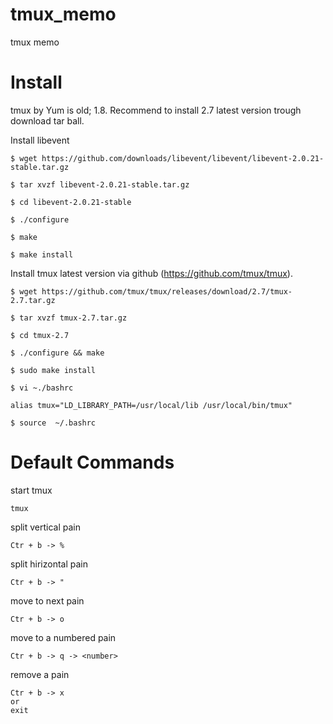 # tmux_memo
tmux memo

# Install 

tmux by Yum is old; 1.8.
Recommend to install 2.7 latest version trough download tar ball.

Install libevent

```
$ wget https://github.com/downloads/libevent/libevent/libevent-2.0.21-stable.tar.gz

$ tar xvzf libevent-2.0.21-stable.tar.gz

$ cd libevent-2.0.21-stable

$ ./configure

$ make

$ make install
```

Install tmux latest version via github (https://github.com/tmux/tmux).

```
$ wget https://github.com/tmux/tmux/releases/download/2.7/tmux-2.7.tar.gz

$ tar xvzf tmux-2.7.tar.gz

$ cd tmux-2.7

$ ./configure && make

$ sudo make install

$ vi ~./bashrc

alias tmux="LD_LIBRARY_PATH=/usr/local/lib /usr/local/bin/tmux"

$ source  ~/.bashrc
```

# Default Commands

start tmux

```
tmux
```

split vertical pain

```
Ctr + b -> %
```

split hirizontal pain

```
Ctr + b -> "
```

move to next pain

```
Ctr + b -> o
```

move to a numbered pain

```
Ctr + b -> q -> <number>  
```

remove a pain

```
Ctr + b -> x
or
exit
```
